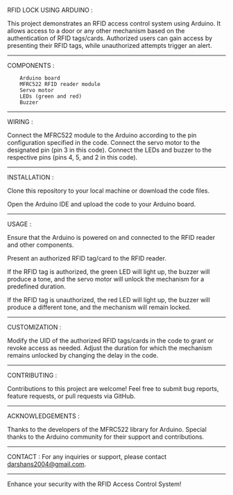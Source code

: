 RFID LOCK USING ARDUINO :

This project demonstrates an RFID access control system using Arduino. It allows access to a door or any other mechanism based on the authentication of RFID tags/cards. Authorized users can gain access by presenting their RFID tags, while unauthorized attempts trigger an alert.

--------------------------------------------------------------------------------------------------------------------------------------------------------------------------------------------------------------------------------------------------------------------------------------
COMPONENTS :

        Arduino board
        MFRC522 RFID reader module
        Servo motor
        LEDs (green and red)
        Buzzer
--------------------------------------------------------------------------------------------------------------------------------------------------------------------------------------------------------------------------------------------------------------------------------------  
WIRING :

Connect the MFRC522 module to the Arduino according to the pin configuration specified in the code.
Connect the servo motor to the designated pin (pin 3 in this code).
Connect the LEDs and buzzer to the respective pins (pins 4, 5, and 2 in this code).

--------------------------------------------------------------------------------------------------------------------------------------------------------------------------------------------------------------------------------------------------------------------------------------
INSTALLATION :

Clone this repository to your local machine or download the code files.

Open the Arduino IDE and upload the code to your Arduino board.

--------------------------------------------------------------------------------------------------------------------------------------------------------------------------------------------------------------------------------------------------------------------------------------
USAGE :

Ensure that the Arduino is powered on and connected to the RFID reader and other components.

Present an authorized RFID tag/card to the RFID reader.

If the RFID tag is authorized, the green LED will light up, the buzzer will produce a tone, and the servo motor will unlock the mechanism for a predefined duration.

If the RFID tag is unauthorized, the red LED will light up, the buzzer will produce a different tone, and the mechanism will remain locked.

--------------------------------------------------------------------------------------------------------------------------------------------------------------------------------------------------------------------------------------------------------------------------------------
CUSTOMIZATION :

Modify the UID of the authorized RFID tags/cards in the code to grant or revoke access as needed.
Adjust the duration for which the mechanism remains unlocked by changing the delay in the code.

--------------------------------------------------------------------------------------------------------------------------------------------------------------------------------------------------------------------------------------------------------------------------------------
CONTRIBUTING :

Contributions to this project are welcome! Feel free to submit bug reports, feature requests, or pull requests via GitHub.

--------------------------------------------------------------------------------------------------------------------------------------------------------------------------------------------------------------------------------------------------------------------------------------
ACKNOWLEDGEMENTS :

Thanks to the developers of the MFRC522 library for Arduino.
Special thanks to the Arduino community for their support and contributions.

--------------------------------------------------------------------------------------------------------------------------------------------------------------------------------------------------------------------------------------------------------------------------------------
CONTACT :
For any inquiries or support, please contact darshans2004@gmail.com.

--------------------------------------------------------------------------------------------------------------------------------------------------------------------------------------------------------------------------------------------------------------------------------------
Enhance your security with the RFID Access Control System!
